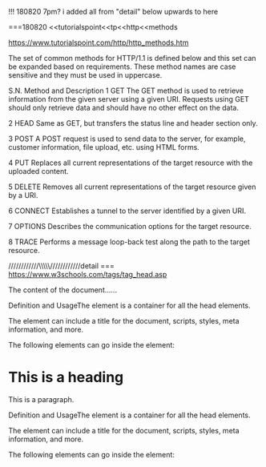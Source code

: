 !!! 180820 7pm? i added all from "detail" below upwards to here

===180820 <<tutorialspoint<<tp<<http<<methods

https://www.tutorialspoint.com/http/http_methods.htm

The set of common methods for HTTP/1.1 is defined below and this set can be expanded based on requirements. These method names are case sensitive and they must be used in uppercase.

S.N.	Method and Description
1	GET
The GET method is used to retrieve information from the given server using a given URI. Requests using GET should only retrieve data and should have no other effect on the data.

2	HEAD
Same as GET, but transfers the status line and header section only.

3	POST
A POST request is used to send data to the server, for example, customer information, file upload, etc. using HTML forms.

4	PUT
Replaces all current representations of the target resource with the uploaded content.

5	DELETE
Removes all current representations of the target resource given by a URI.

6	CONNECT
Establishes a tunnel to the server identified by a given URI.

7	OPTIONS
Describes the communication options for the target resource.

8	TRACE
Performs a message loop-back test along the path to the target resource.





////////////\\\\\\\\\\\////////////detail
=== https://www.w3schools.com/tags/tag_head.asp

<!DOCTYPE html>
<html>
<head>
    <title>Title of the document</title>
</head>

<body>
 The content of the document......
</body>

</html> 

Definition and UsageThe <head> element is a container for all the head elements.

The <head> element can include a title for the document, scripts, styles, meta information, and more.

The following elements can go inside the <head> element:

<title> (this element is required in an  HTML document)
<style>
<base>
<link>
<meta>
<script>
<noscript>
Browser Support


Differences Between HTML 4.01 and HTML5In HTML 4.01 the <head> element is required.

In HTML5, the <head> element can be omitted. The following code will validate  as HTML5:

Example<!DOCTYPE html>
<html>
<title>Title of the document</title>

<body>
<h1>This is a heading</h1>
<p>This is a paragraph.</p>
</body>

</html> 

Definition and UsageThe <head> element is a container for all the head elements.

The <head> element can include a title for the document, scripts, styles, meta information, and more.

The following elements can go inside the <head> element:

<title> (this element is required in an  HTML document)
<style>
<base>
<link>
<meta>
<script>
<noscript>


